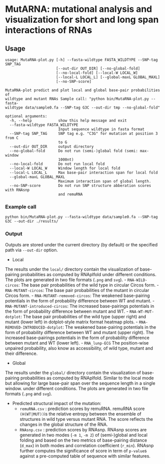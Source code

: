 # MutARNA: mutational analysis and visualization for short and long span interactions of RNAs


## Usage


```
usage: MutaRNA-plot.py [-h] --fasta-wildtype FASTA_WILDTYPE --SNP-tag SNP_TAG
                       [--out-dir OUT_DIR] [--no-global-fold]
                       [--no-local-fold] [--local-W LOCAL_W]
                       [--local-L LOCAL_L] [--global-maxL GLOBAL_MAXL]
                       [--no-SNP-score]

MutaRNA-plot predict and plot local and global base-pair probabilities of
wildtype and mutant RNAs Sample call: "python bin/MutaRNA-plot.py --fasta-
wildtype data/sample0.fa --SNP-tag G3C --out-dir tmp --no-global-fold"

optional arguments:
  -h, --help            show this help message and exit
  --fasta-wildtype FASTA_WILDTYPE
                        Input sequence wildtype in fasta format
  --SNP-tag SNP_TAG     SNP tag e.g. "C3G" for mutation at position 3 from C
                        to G
  --out-dir OUT_DIR     output directory
  --no-global-fold      Do not run (semi-)global fold (semi: max-window
                        1000nt)
  --no-local-fold       Do not run local fold
  --local-W LOCAL_W     Window length for local fold
  --local-L LOCAL_L     Max base-pair interaction span for local fold
  --global-maxL GLOBAL_MAXL
                        Maximum interaction span of global length.
  --no-SNP-score        Do not run SNP structure abberation scores with RNAsnp
                        and remuRNA

```


### Example call

`python bin/MutaRNA-plot.py --fasta-wildtype data/sample0.fa --SNP-tag G3C --out-dir ./results/`

### Output
Outputs are stored under the current directory (by default) or the specified path via `--out-dir` option. 

* Local 

The results under the `local/` directory contain the visualization of base-pairing probabilities as computed by RNAplfold under different conditions. The plots are generated in two file formats (`.png` and `svg`). 
    - `RNA-WILD-circos`: The base pair probabilities of the wild type in circular Circos form. 
    - `RNA-MUTANT-circos`: The base pair probabilities of the mutant in circular Circos form. 
    - `RNA-MUTANT-removed-circos`: The weakened base-pairing potentials in the form of probability difference between WT and mutant.
    - `RNA-MUTANT-introduced-circos`: The increased base-pairings potentials in the form of probability difference between mutant and WT.
    - `RNA-WT-MUT-dotplot`: The base pair probabilities of the wild type (upper right) and mutant (lower left) in dotplot-style matrix format heatmap plots.
    - `RNA-REMOVED-INTRODUCED-dotplot`: The weakened base-pairing potentials in the form of probability difference between WT and mutant (upper right). The increased base-pairings potentials in the form of probability difference between mutant and WT (lower left).
    - `RNA_lunp-ECG` The position-wise unpaired probability, also know as accessibility, of wild type, mutant and their difference.

* Global 

The results under the `global/` directory contain the visualization of base-pairing probabilities as computed by RNAplfold. Similar to the local mode but allowing for large base-pair span over the sequence length in a single window. under different conditions. The plots are generated in two file formats (`.png` and `svg`). 

* Predicted structural impact of the mutation:
    - `remuRNA.csv` : prediction scores by remuRNA. remuRNA score `(H(WT|MUT))`is the relative entropy between the ensemble of structures in wild type versus mutant RNA. The score reflects the changes in the global structure of the RNA.
    - `RNAsnp.csv` : prediction scores by RNAsnp. RNAsnp scores are generated in two modes (`-m 1`, `-m 2`) of  (semi-)global and local folding and based on the two metrics of base-pairing distance (`d_max`) in both modes and correlation coefficient (`r_min`). RNAsnp further computes the significance of score in term of  `p-value`s against a pre-computed table of sequence with similar features.